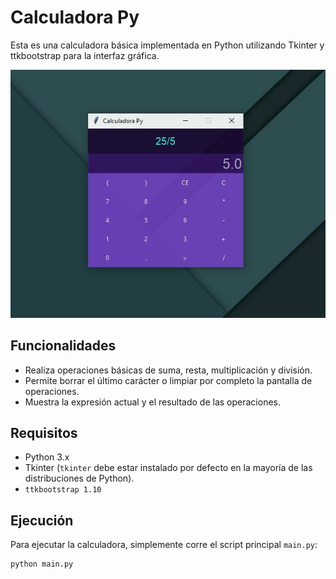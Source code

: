 # Calculadora Py

Esta es una calculadora básica implementada en Python utilizando Tkinter y ttkbootstrap para la interfaz gráfica.

![Imagen de la calculadora](src/cal.jpeg)

## Funcionalidades

- Realiza operaciones básicas de suma, resta, multiplicación y división.
- Permite borrar el último carácter o limpiar por completo la pantalla de operaciones.
- Muestra la expresión actual y el resultado de las operaciones.

## Requisitos

- Python 3.x
- Tkinter (`tkinter` debe estar instalado por defecto en la mayoría de las distribuciones de Python).
- `ttkbootstrap 1.10`

## Ejecución

Para ejecutar la calculadora, simplemente corre el script principal `main.py`:

```
python main.py
```
